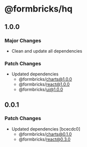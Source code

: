 # @formbricks/hq

## 1.0.0

### Major Changes

- Clean and update all dependencies

### Patch Changes

- Updated dependencies
  - @formbricks/charts@1.0.0
  - @formbricks/react@1.0.0
  - @formbricks/ui@1.0.0

## 0.0.1

### Patch Changes

- Updated dependencies [bcecdc0]
  - @formbricks/charts@0.1.0
  - @formbricks/react@0.3.0
